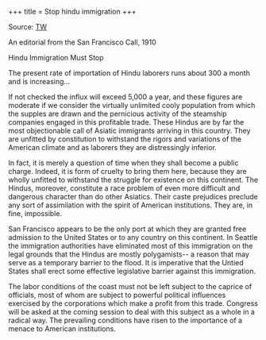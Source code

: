 +++
title = Stop hindu immigration
+++

Source: [TW](https://threadreaderapp.com/thread/1533896927900667904.html)


An editorial from the San Francisco Call, 1910

Hindu Immigration Must Stop

The present rate of importation of Hindu laborers runs about 300 a month and is increasing...

If not checked the influx will exceed 5,000 a year, and these figures are moderate if we consider the virtually unlimited cooly population from which the supples are drawn and the pernicious activity of the steamship companies engaged in this profitable trade. These Hindus are by far the most objectionable call of Asiatic immigrants arriving in this country. They are unfitted by constitution to withstand the rigors and variations of the American climate and as laborers they are distressingly inferior.

In fact, it is merely a question of time when they shall become a public charge. Indeed, it is form of cruelty to bring them here, because they are wholly unfitted to withstand the struggle for existence on this continent. The Hindus, moreover, constitute a race problem of even more difficult and dangerous character than do other Asiatics. Their caste prejudices preclude any sort of assimilation with the spirit of American institutions. They are, in fine, impossible.

San Francisco appears to be the only port at which they are granted free admission to the United States or to any country on this continent. In Seattle the immigration authorities have eliminated most of this immigration on the legal grounds that the Hindus are mostly polygamists-- a reason that may serve as a temporary barrier to the flood. It is imperative that the Untied States shall erect some effective legislative barrier against this immigration.

The labor conditions of the coast must not be left subject to the caprice of officials, most of whom are subject to powerful political influences exercised by the corporations which make a profit from this trade. Congress will be asked at the coming session to deal with this subject as a whole in a radical way. The prevailing conditions have risen to the importance of a menace to American institutions.